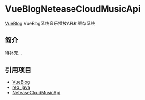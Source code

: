 # VueBlogNeteaseCloudMusicApi
[VueBlog](https://github.com/Clownsw/VueBlog) VueBlog系统音乐播放API和缓存系统

## 简介
待补充...

## 引用项目
- [VueBlog](https://github.com/Clownsw/VueBlog)
- [req_java](https://github.com/Clownsw/req_java)
- [NeteaseCloudMusicApi](https://github.com/Binaryify/NeteaseCloudMusicApi)
